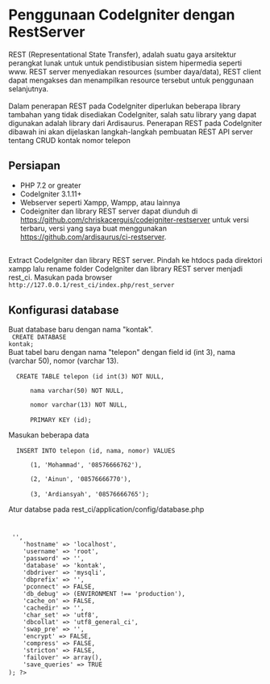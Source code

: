 # **Penggunaan CodeIgniter dengan RestServer**
REST (Representational State Transfer), adalah suatu gaya arsitektur perangkat lunak untuk untuk pendistibusian sistem hipermedia seperti www. REST server menyediakan resources (sumber daya/data), REST client dapat mengakses dan menampilkan resource tersebut untuk penggunaan selanjutnya.
<br><br> Dalam penerapan REST pada CodeIgniter diperlukan beberapa library tambahan yang tidak disediakan CodeIgniter, salah satu library yang dapat digunakan adalah library dari Ardisaurus. Penerapan REST pada CodeIgniter dibawah ini akan dijelaskan langkah-langkah pembuatan REST API server tentang CRUD kontak nomor telepon
## Persiapan
* PHP 7.2 or greater
* CodeIgniter 3.1.11+
* Webserver seperti Xampp, Wampp, atau lainnya
* Codeigniter dan library REST server dapat diunduh di https://github.com/chriskacerguis/codeigniter-restserver untuk versi terbaru, versi yang saya buat menggunakan https://github.com/ardisaurus/ci-restserver.
##  
Extract CodeIgniter dan library REST server. Pindah ke htdocs pada direktori xampp lalu rename folder CodeIgniter dan library REST server menjadi rest_ci. Masukan pada browser 
<br>`http://127.0.0.1/rest_ci/index.php/rest_server`
## Konfigurasi database
Buat database baru dengan nama "kontak".
<br> <code> CREATE DATABASE kontak; </code>
<br>Buat tabel baru dengan nama "telepon" dengan field id (int 3), nama (varchar 50), nomor (varchar 13).
<pre> <code> CREATE TABLE telepon (id int(3) NOT NULL, 
<br>      nama varchar(50) NOT NULL, 
<br>      nomor varchar(13) NOT NULL, 
<br>      PRIMARY KEY (id); </code> </pre>
Masukan beberapa data
<pre> <code> INSERT INTO telepon (id, nama, nomor) VALUES 
<br>      (1, 'Mohammad', '08576666762'), 
<br>      (2, 'Ainun', '08576666770'),
<br>      (3, 'Ardiansyah', '08576666765'); </code> </pre>
Atur databse pada rest_ci/application/config/database.php 
<br> <pre> <code>
<?php
defined('BASEPATH') OR exit('No direct script access allowed');
$active_group = 'default';
$query_builder = TRUE;

// arahkan ke database kontak
$db['default'] = array(
	'dsn'	=> '',
	'hostname' => 'localhost',
	'username' => 'root',
	'password' => '',
	'database' => 'kontak',
	'dbdriver' => 'mysqli',
	'dbprefix' => '',
	'pconnect' => FALSE,
	'db_debug' => (ENVIRONMENT !== 'production'),
	'cache_on' => FALSE,
	'cachedir' => '',
	'char_set' => 'utf8',
	'dbcollat' => 'utf8_general_ci',
	'swap_pre' => '',
	'encrypt' => FALSE,
	'compress' => FALSE,
	'stricton' => FALSE,
	'failover' => array(),
	'save_queries' => TRUE
); ?> </code> </pre>

